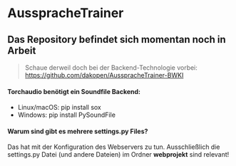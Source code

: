# AusspracheTrainer

## Das Repository befindet sich momentan noch in Arbeit
> Schaue derweil doch bei der Backend-Technologie vorbei: https://github.com/dakopen/AusspracheTrainer-BWKI





#### Torchaudio benötigt ein Soundfile Backend:
* Linux/macOS: pip install sox
* Windows: pip install PySoundFile


#### Warum sind gibt es mehrere settings.py Files?
Das hat mit der Konfiguration des Webservers zu tun. Ausschließlich die settings.py Datei (und andere Dateien) im Ordner **webprojekt** sind relevant!
